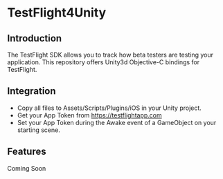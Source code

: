 # TestFlight4Unity

## Introduction

The TestFlight SDK allows you to track how beta testers are testing your application. This repository offers Unity3d Objective-C bindings for TestFlight.

## Integration

- Copy all files to Assets/Scripts/Plugins/iOS in your Unity project.
- Get your App Token from https://testflightapp.com
- Set your App Token during the Awake event of a GameObject on your starting scene.

## Features

Coming Soon
